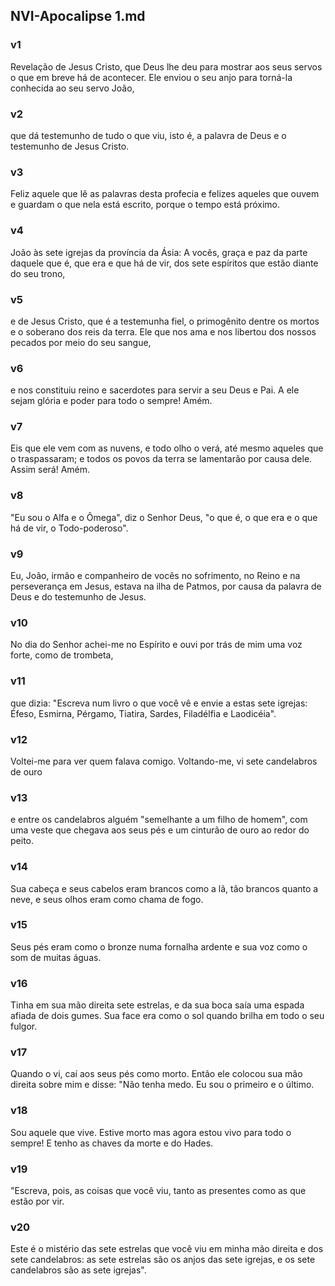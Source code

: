 ## NVI-Apocalipse 1.md
### v1
 Revelação de Jesus Cristo, que Deus lhe deu para mostrar aos seus servos o que em breve há de acontecer. Ele enviou o seu anjo para torná-la conhecida ao seu servo João,
### v2
 que dá testemunho de tudo o que viu, isto é, a palavra de Deus e o testemunho de Jesus Cristo.
### v3
 Feliz aquele que lê as palavras desta profecia e felizes aqueles que ouvem e guardam o que nela está escrito, porque o tempo está próximo.
### v4
 João às sete igrejas da província da Ásia: A vocês, graça e paz da parte daquele que é, que era e que há de vir, dos sete espíritos que estão diante do seu trono,
### v5
 e de Jesus Cristo, que é a testemunha fiel, o primogênito dentre os mortos e o soberano dos reis da terra. Ele que nos ama e nos libertou dos nossos pecados por meio do seu sangue,
### v6
 e nos constituiu reino e sacerdotes para servir a seu Deus e Pai. A ele sejam glória e poder para todo o sempre! Amém.
### v7
 Eis que ele vem com as nuvens, e todo olho o verá, até mesmo aqueles que o traspassaram; e todos os povos da terra se lamentarão por causa dele. Assim será! Amém.
### v8
 "Eu sou o Alfa e o Ômega", diz o Senhor Deus, "o que é, o que era e o que há de vir, o Todo-poderoso".
### v9
 Eu, João, irmão e companheiro de vocês no sofrimento, no Reino e na perseverança em Jesus, estava na ilha de Patmos, por causa da palavra de Deus e do testemunho de Jesus.
### v10
 No dia do Senhor achei-me no Espírito e ouvi por trás de mim uma voz forte, como de trombeta,
### v11
 que dizia: "Escreva num livro o que você vê e envie a estas sete igrejas: Éfeso, Esmirna, Pérgamo, Tiatira, Sardes, Filadélfia e Laodicéia".
### v12
 Voltei-me para ver quem falava comigo. Voltando-me, vi sete candelabros de ouro
### v13
 e entre os candelabros alguém "semelhante a um filho de homem", com uma veste que chegava aos seus pés e um cinturão de ouro ao redor do peito.
### v14
 Sua cabeça e seus cabelos eram brancos como a lã, tão brancos quanto a neve, e seus olhos eram como chama de fogo.
### v15
 Seus pés eram como o bronze numa fornalha ardente e sua voz como o som de muitas águas.
### v16
 Tinha em sua mão direita sete estrelas, e da sua boca saía uma espada afiada de dois gumes. Sua face era como o sol quando brilha em todo o seu fulgor.
### v17
 Quando o vi, caí aos seus pés como morto. Então ele colocou sua mão direita sobre mim e disse: "Não tenha medo. Eu sou o primeiro e o último.
### v18
 Sou aquele que vive. Estive morto mas agora estou vivo para todo o sempre! E tenho as chaves da morte e do Hades.
### v19
 "Escreva, pois, as coisas que você viu, tanto as presentes como as que estão por vir.
### v20
 Este é o mistério das sete estrelas que você viu em minha mão direita e dos sete candelabros: as sete estrelas são os anjos das sete igrejas, e os sete candelabros são as sete igrejas".

